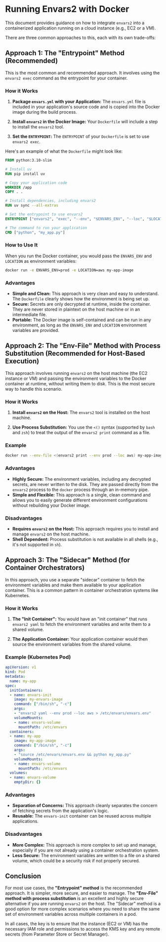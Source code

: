 # Running Envars2 with Docker

This document provides guidance on how to integrate `envars2` into a containerized application running on a cloud instance (e.g., EC2 or a VM).

There are three common approaches to this, each with its own trade-offs:

## Approach 1: The "Entrypoint" Method (Recommended)

This is the most common and recommended approach. It involves using the `envars2 exec` command as the entrypoint for your container.

### How it Works

1.  **Package `envars.yml` with your Application:** The `envars.yml` file is included in your application's source code and is copied into the Docker image during the build process.

2.  **Install `envars2` in the Docker Image:** Your `Dockerfile` will include a step to install the `envars2` tool.

3.  **Set the `ENTRYPOINT`:** The `ENTRYPOINT` of your `Dockerfile` is set to use `envars2 exec`.

Here's an example of what the `Dockerfile` might look like:

```dockerfile
FROM python:3.10-slim

# Install uv
RUN pip install uv

# Copy your application code
WORKDIR /app
COPY . .

# Install dependencies, including envars2
RUN uv sync --all-extras

# Set the entrypoint to use envars2
ENTRYPOINT ["envars2", "exec", "--env", "$ENVARS_ENV", "--loc", "$LOCATION", "--"]

# The command to run your application
CMD ["python", "my_app.py"]
```

### How to Use It

When you run the Docker container, you would pass the `ENVARS_ENV` and `LOCATION` as environment variables:

```bash
docker run -e ENVARS_ENV=prod -e LOCATION=aws my-app-image
```

### Advantages

*   **Simple and Clean:** This approach is very clean and easy to understand. The `Dockerfile` clearly shows how the environment is being set up.
*   **Secure:** Secrets are only decrypted at runtime, inside the container. They are never stored in plaintext on the host machine or in an intermediate file.
*   **Portable:** The Docker image is self-contained and can be run in any environment, as long as the `ENVARS_ENV` and `LOCATION` environment variables are provided.

## Approach 2: The "Env-File" Method with Process Substitution (Recommended for Host-Based Execution)

This approach involves running `envars2` on the host machine (the EC2 instance or VM) and passing the environment variables to the Docker container at runtime, without writing them to disk. This is the most secure way to handle this scenario.

### How it Works

1.  **Install `envars2` on the Host:** The `envars2` tool is installed on the host machine.

2.  **Use Process Substitution:** You use the `<()` syntax (supported by `bash` and `zsh`) to treat the output of the `envars2 print` command as a file.

### Example

```bash
docker run --env-file <(envars2 print --env prod --loc aws) my-app-image
```

### Advantages

*   **Highly Secure:** The environment variables, including any decrypted secrets, are never written to the disk. They are passed directly from the `envars2` process to the `docker` process through an in-memory pipe.
*   **Simple and Flexible:** This approach is a single, clean command and allows you to easily generate different environment configurations without rebuilding your Docker image.

### Disadvantages

*   **Requires `envars2` on the Host:** This approach requires you to install and manage `envars2` on the host machine.
*   **Shell Dependent:** Process substitution is not available in all shells (e.g., it's not supported in `sh`).

## Approach 3: The "Sidecar" Method (for Container Orchestrators)

In this approach, you use a separate "sidecar" container to fetch the environment variables and make them available to your application container. This is a common pattern in container orchestration systems like Kubernetes.

### How it Works

1.  **The "Init Container":** You would have an "init container" that runs `envars2 yaml` to fetch the environment variables and write them to a shared volume.

2.  **The Application Container:** Your application container would then source the environment variables from the shared volume.

### Example (Kubernetes Pod)

```yaml
apiVersion: v1
kind: Pod
metadata:
  name: my-app
spec:
  initContainers:
  - name: envars-init
    image: my-envars-image
    command: ["/bin/sh", "-c"]
    args:
    - "envars2 yaml --env prod --loc aws > /etc/envars/envars.env"
    volumeMounts:
    - name: envars-volume
      mountPath: /etc/envars
  containers:
  - name: my-app
    image: my-app-image
    command: ["/bin/sh", "-c"]
    args:
    - "source /etc/envars/envars.env && python my_app.py"
    volumeMounts:
    - name: envars-volume
      mountPath: /etc/envars
  volumes:
  - name: envars-volume
    emptyDir: {}
```

### Advantages

*   **Separation of Concerns:** This approach cleanly separates the concern of fetching secrets from the application's logic.
*   **Reusable:** The `envars-init` container can be reused across multiple applications.

### Disadvantages

*   **More Complex:** This approach is more complex to set up and manage, especially if you are not already using a container orchestration system.
*   **Less Secure:** The environment variables are written to a file on a shared volume, which could be a security risk if not properly secured.

## Conclusion

For most use cases, the **"Entrypoint" method** is the recommended approach. It is simpler, more secure, and easier to manage. The **"Env-File" method with process substitution** is an excellent and highly secure alternative if you are running `envars2` on the host. The "Sidecar" method is a good option for more complex scenarios where you need to share the same set of environment variables across multiple containers in a pod.

In all cases, the key is to ensure that the instance (EC2 or VM) has the necessary IAM role and permissions to access the KMS key and any remote secrets (from Parameter Store or Secret Manager).
